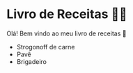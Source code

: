 # Livro de Receitas :man_cook:

Olá! Bem vindo ao meu livro de receitas :wave:

- Strogonoff de carne
- Pavê
- Brigadeiro

